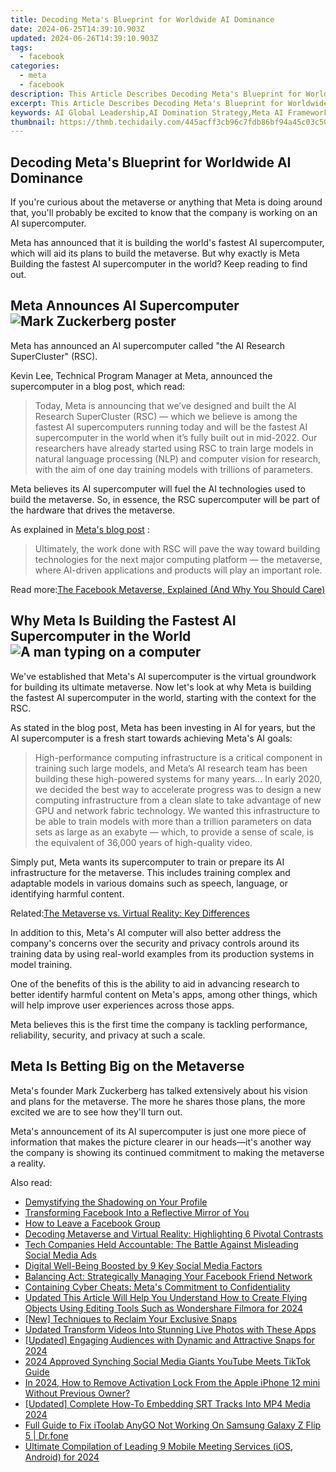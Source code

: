 ```yaml
---
title: Decoding Meta's Blueprint for Worldwide AI Dominance
date: 2024-06-25T14:39:10.903Z
updated: 2024-06-26T14:39:10.903Z
tags:
  - facebook
categories:
  - meta
  - facebook
description: This Article Describes Decoding Meta's Blueprint for Worldwide AI Dominance
excerpt: This Article Describes Decoding Meta's Blueprint for Worldwide AI Dominance
keywords: AI Global Leadership,AI Domination Strategy,Meta AI Framework,Worldwide Tech Titans,Blueprint for AI Supremacy,Meta's AI Influence,Decoding Digital Dominance
thumbnail: https://thmb.techidaily.com/445acff3cb96c7fdb86bf94a45c03c504df7c348a8d93fea013a39cba2a1ab43.jpg
---
```


## Decoding Meta's Blueprint for Worldwide AI Dominance

 If you're curious about the metaverse or anything that Meta is doing around that, you'll probably be excited to know that the company is working on an AI supercomputer.

 Meta has announced that it is building the world's fastest AI supercomputer, which will aid its plans to build the metaverse. But why exactly is Meta Building the fastest AI supercomputer in the world? Keep reading to find out.

## Meta Announces AI Supercomputer ![Mark Zuckerberg poster](https://static1.makeuseofimages.com/wordpress/wp-content/uploads/2021/08/Mark-Zuckerberg-poster.jpg)

 Meta has announced an AI supercomputer called "the AI Research SuperCluster" (RSC).

 Kevin Lee, Technical Program Manager at Meta, announced the supercomputer in a blog post, which read:

> Today, Meta is announcing that we’ve designed and built the AI Research SuperCluster (RSC) — which we believe is among the fastest AI supercomputers running today and will be the fastest AI supercomputer in the world when it’s fully built out in mid-2022\. Our researchers have already started using RSC to train large models in natural language processing (NLP) and computer vision for research, with the aim of one day training models with trillions of parameters.

 Meta believes its AI supercomputer will fuel the AI technologies used to build the metaverse. So, in essence, the RSC supercomputer will be part of the hardware that drives the metaverse.

 As explained in [Meta's blog post](http://ai.facebook.com/blog/ai-rsc) :

> Ultimately, the work done with RSC will pave the way toward building technologies for the next major computing platform — the metaverse, where AI-driven applications and products will play an important role.

 Read more:[The Facebook Metaverse, Explained (And Why You Should Care)](https://www.makeuseof.com/facebook-metaverse-explained/)

## Why Meta Is Building the Fastest AI Supercomputer in the World ![A man typing on a computer](https://static1.makeuseofimages.com/wordpress/wp-content/uploads/2022/01/pexels-eduardo-dutra-2115217.jpg)

 We've established that Meta's AI supercomputer is the virtual groundwork for building its ultimate metaverse. Now let's look at why Meta is building the fastest AI supercomputer in the world, starting with the context for the RSC.

 As stated in the blog post, Meta has been investing in AI for years, but the AI supercomputer is a fresh start towards achieving Meta's AI goals:

> High-performance computing infrastructure is a critical component in training such large models, and Meta’s AI research team has been building these high-powered systems for many years... In early 2020, we decided the best way to accelerate progress was to design a new computing infrastructure from a clean slate to take advantage of new GPU and network fabric technology. We wanted this infrastructure to be able to train models with more than a trillion parameters on data sets as large as an exabyte — which, to provide a sense of scale, is the equivalent of 36,000 years of high-quality video.

 Simply put, Meta wants its supercomputer to train or prepare its AI infrastructure for the metaverse. This includes training complex and adaptable models in various domains such as speech, language, or identifying harmful content.

 Related:[The Metaverse vs. Virtual Reality: Key Differences](https://www.makeuseof.com/metaverse-vs-virtual-reality/)

 In addition to this, Meta's AI computer will also better address the company's concerns over the security and privacy controls around its training data by using real-world examples from its production systems in model training.

 One of the benefits of this is the ability to aid in advancing research to better identify harmful content on Meta's apps, among other things, which will help improve user experiences across those apps.

 Meta believes this is the first time the company is tackling performance, reliability, security, and privacy at such a scale.

## Meta Is Betting Big on the Metaverse

 Meta's founder Mark Zuckerberg has talked extensively about his vision and plans for the metaverse. The more he shares those plans, the more excited we are to see how they'll turn out.

 Meta's announcement of its AI supercomputer is just one more piece of information that makes the picture clearer in our heads—it's another way the company is showing its continued commitment to making the metaverse a reality.


<ins class="adsbygoogle"
     style="display:block"
     data-ad-format="autorelaxed"
     data-ad-client="ca-pub-7571918770474297"
     data-ad-slot="1223367746"></ins>



<ins class="adsbygoogle"
     style="display:block"
     data-ad-client="ca-pub-7571918770474297"
     data-ad-slot="8358498916"
     data-ad-format="auto"
     data-full-width-responsive="true"></ins>

<span class="atpl-alsoreadstyle">Also read:</span>
<div><ul>
<li><a href="https://facebook.techidaily.com/demystifying-the-shadowing-on-your-profile/"><u>Demystifying the Shadowing on Your Profile</u></a></li>
<li><a href="https://facebook.techidaily.com/transforming-facebook-into-a-reflective-mirror-of-you/"><u>Transforming Facebook Into a Reflective Mirror of You</u></a></li>
<li><a href="https://facebook.techidaily.com/how-to-leave-a-facebook-group/"><u>How to Leave a Facebook Group</u></a></li>
<li><a href="https://facebook.techidaily.com/decoding-metaverse-and-virtual-reality-highlighting-6-pivotal-contrasts/"><u>Decoding Metaverse and Virtual Reality: Highlighting 6 Pivotal Contrasts</u></a></li>
<li><a href="https://facebook.techidaily.com/tech-companies-held-accountable-the-battle-against-misleading-social-media-ads/"><u>Tech Companies Held Accountable: The Battle Against Misleading Social Media Ads</u></a></li>
<li><a href="https://facebook.techidaily.com/digital-well-being-boosted-by-9-key-social-media-factors/"><u>Digital Well-Being Boosted by 9 Key Social Media Factors</u></a></li>
<li><a href="https://facebook.techidaily.com/balancing-act-strategically-managing-your-facebook-friend-network/"><u>Balancing Act: Strategically Managing Your Facebook Friend Network</u></a></li>
<li><a href="https://facebook.techidaily.com/containing-cyber-cheats-metas-commitment-to-confidentiality/"><u>Containing Cyber Cheats: Meta's Commitment to Confidentiality</u></a></li>
<li><a href="https://ai-video-editing.techidaily.com/updated-this-article-will-help-you-understand-how-to-create-flying-objects-using-editing-tools-such-as-wondershare-filmora-for-2024/"><u>Updated This Article Will Help You Understand How to Create Flying Objects Using Editing Tools Such as Wondershare Filmora for 2024</u></a></li>
<li><a href="https://snapchat-videos.techidaily.com/new-techniques-to-reclaim-your-exclusive-snaps/"><u>[New] Techniques to Reclaim Your Exclusive Snaps</u></a></li>
<li><a href="https://smart-video-creator.techidaily.com/updated-transform-videos-into-stunning-live-photos-with-these-apps/"><u>Updated Transform Videos Into Stunning Live Photos with These Apps</u></a></li>
<li><a href="https://snapchat-videos.techidaily.com/updated-engaging-audiences-with-dynamic-and-attractive-snaps-for-2024/"><u>[Updated] Engaging Audiences with Dynamic and Attractive Snaps for 2024</u></a></li>
<li><a href="https://youtube-stream.techidaily.com/2024-approved-synching-social-media-giants-youtube-meets-tiktok-guide/"><u>2024 Approved  Synching Social Media Giants  YouTube Meets TikTok Guide</u></a></li>
<li><a href="https://activate-lock.techidaily.com/in-2024-how-to-remove-activation-lock-from-the-apple-iphone-12-mini-without-previous-owner-by-drfone-ios/"><u>In 2024, How to Remove Activation Lock From the Apple iPhone 12 mini Without Previous Owner?</u></a></li>
<li><a href="https://extra-hints.techidaily.com/updated-complete-how-to-embedding-srt-tracks-into-mp4-media-2024/"><u>[Updated] Complete How-To  Embedding SRT Tracks Into MP4 Media 2024</u></a></li>
<li><a href="https://fake-location.techidaily.com/full-guide-to-fix-itoolab-anygo-not-working-on-samsung-galaxy-z-flip-5-drfone-by-drfone-virtual-android/"><u>Full Guide to Fix iToolab AnyGO Not Working On Samsung Galaxy Z Flip 5 | Dr.fone</u></a></li>
<li><a href="https://screen-video-capture.techidaily.com/ultimate-compilation-of-leading-9-mobile-meeting-services-ios-android-for-2024/"><u>Ultimate Compilation of Leading 9 Mobile Meeting Services (iOS, Android) for 2024</u></a></li>
</ul></div>
